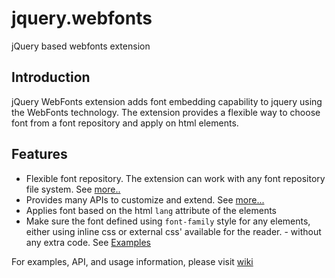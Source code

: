 jquery.webfonts
===============

jQuery based webfonts extension

## Introduction

jQuery WebFonts extension adds font embedding capability to jquery using the WebFonts technology. The extension provides a flexible way to choose font from a font repository and apply on html elements. 

## Features

* Flexible font repository. The extension can work with any font repository file system. See [more..](https://github.com/santhoshtr/jquery.webfonts/wiki/Font-Repository)
* Provides many APIs to customize and extend. See [more...](https://github.com/santhoshtr/jquery.webfonts/wiki/API)
* Applies font based on the html `lang` attribute of the elements
* Make sure the font defined using `font-family` style for any elements, either using inline css or external css' available for the reader. - without any extra code. See [Examples](https://github.com/santhoshtr/jquery.webfonts/wiki/Examples)

For examples, API, and usage information, please visit [wiki](https://github.com/santhoshtr/jquery.webfonts/wiki)